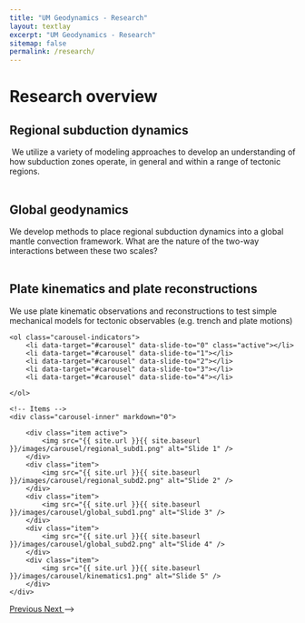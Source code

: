 ```yaml
---
title: "UM Geodynamics - Research"
layout: textlay
excerpt: "UM Geodynamics - Research"
sitemap: false
permalink: /research/
---
```


# Research overview

## Regional subduction dynamics 
 ​
We utilize a variety of modeling approaches to develop an understanding of how subduction zones operate, in general and within a range of tectonic regions. 
<br>
<br>
## Global geodynamics

We develop methods to place regional subduction dynamics into a global mantle convection framework. What are the nature of the two-way interactions between these two scales?
<br>
<br>
## Plate kinematics and plate reconstructions

We use plate kinematic observations and reconstructions to test simple mechanical models for tectonic observables (e.g. trench and plate motions)
<!-- 
<div markdown="0" id="carousel" class="carousel slide" data-ride="carousel" data-interval="false" data-pause="hover" >
    <!-- Menu -->
    <ol class="carousel-indicators">
        <li data-target="#carousel" data-slide-to="0" class="active"></li>
        <li data-target="#carousel" data-slide-to="1"></li>
        <li data-target="#carousel" data-slide-to="2"></li>
        <li data-target="#carousel" data-slide-to="3"></li>
        <li data-target="#carousel" data-slide-to="4"></li>

    </ol>

    <!-- Items -->
    <div class="carousel-inner" markdown="0">

        <div class="item active">
            <img src="{{ site.url }}{{ site.baseurl }}/images/carousel/regional_subd1.png" alt="Slide 1" />
        </div>
        <div class="item">
            <img src="{{ site.url }}{{ site.baseurl }}/images/carousel/regional_subd2.png" alt="Slide 2" />
        </div>
        <div class="item">
            <img src="{{ site.url }}{{ site.baseurl }}/images/carousel/global_subd1.png" alt="Slide 3" />
        </div>
        <div class="item">
            <img src="{{ site.url }}{{ site.baseurl }}/images/carousel/global_subd2.png" alt="Slide 4" />
        </div>
        <div class="item">
            <img src="{{ site.url }}{{ site.baseurl }}/images/carousel/kinematics1.png" alt="Slide 5" />
        </div>
    </div>
  <a class="left carousel-control" href="#carousel" role="button" data-slide="prev">
    <span class="glyphicon glyphicon-chevron-left" aria-hidden="true"></span>
    <span class="sr-only">Previous</span>
  </a>
  <a class="right carousel-control" href="#carousel" role="button" data-slide="next">
    <span class="glyphicon glyphicon-chevron-right" aria-hidden="true"></span>
    <span class="sr-only">Next</span>
  </a>
</div> -->

